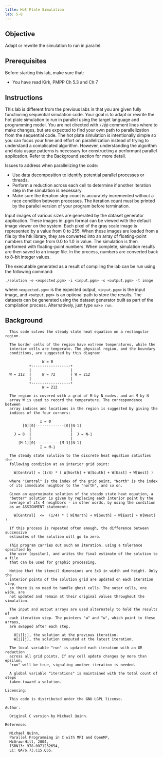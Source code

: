 ```yaml
---
title: Hot Plate Simulation
lab: 5-8
---
```


## Objective

Adapt or rewrite the simulation to run in parallel.

## Prerequisites

Before starting this lab, make sure that:

- You have read Kirk, PMPP Ch 5.3 and Ch 7

## Instructions

This lab is different from the previous labs in that you are given fully functioning sequential simulation code. Your goal is to adapt or rewrite the hot plate simulation to run in parallel using the target language and programming model. You are not directed with `//@@` comment lines where to make changes, but are expected to find your own path to parallelization from the sequential code. The hot plate simulation is intentionally simple so you can focus your time and effort on parallelization instead of trying to understand a complicated algorithm. However, understanding the algorithm and data usage patterns is necessary for constructing a performant parallel application. Refer to the Background section for more detail.

Issues to address when parallelizing the code:

- Use data decomposition to identify potential parallel processes or threads.
- Perform a reduction across each cell to determine if another iteration step in the simulation is necessary.
- Make sure the iteration step count is accurately incremented without a race condition between processes. The iteration count must be printed by the parallel version of your program before termination.

Input images of various sizes are generated by the dataset generator application. These images in .pgm format can be viewed with the default image viewer on the system. Each pixel of the gray scale image is represented by a value from 0 to 255. When these images are loaded from a file by the htk library, they are converted into an array of floating-point numbers that range from 0.0 to 1.0 in value. The simulation is then performed with floating-point numbers. When complete, simulation results are then saved to an image file. In the process, numbers are converted back to 8-bit integer values.

The executable generated as a result of compiling the lab can be run using the following command:

```
./solution -e <expected.pgm> -i <input.pgm> -o <output.pgm> -t image
```

where `<expected.pgm>` is the expected output, `<input.pgm>` is the input image, and `<output.pgm>` is an optional path to store the results. The datasets can be generated using the dataset generator built as part of the compilation process. Alternatively, just type `make run`.

## Background
```
  This code solves the steady state heat equation on a rectangular region.

  The border cells of the region have extreme temperatures, while the
  interior cells are temperate. The physical region, and the boundary
  conditions, are suggested by this diagram:

                 W = 0
           +------------------+
           |                  |
  W = 212  |     W = 72       | W = 212
           |                  |
           +------------------+
                 W = 212

  The region is covered with a grid of M by N nodes, and an M by N
  array W is used to record the temperature. The correspondence between
  array indices and locations in the region is suggested by giving the
  indices of the four corners:

                I = 0
        [0][0]-------------[0][N-1]
           |                  |
    J = 0  |                  |  J = N-1
           |                  |
      [M-1][0]-----------[M-1][N-1]
                I = M-1

  The steady state solution to the discrete heat equation satisfies the
  following condition at an interior grid point:

    W[Central] = (1/4) * ( W[North] + W[South] + W[East] + W[West] )

  where "Central" is the index of the grid point, "North" is the index
  of its immediate neighbor to the "north", and so on.

  Given an approximate solution of the steady state heat equation, a
  "better" solution is given by replacing each interior point by the
  average of its 4 neighbors - in other words, by using the condition
  as an ASSIGNMENT statement:

    W[Central]  <=  (1/4) * ( W[North] + W[South] + W[East] + W[West] )

  If this process is repeated often enough, the difference between successive
  estimates of the solution will go to zero.

  This program carries out such an iteration, using a tolerance specified by
  the user (epsilon), and writes the final estimate of the solution to a file
  that can be used for graphic processing.

  Notice that the stencil dimensions are 3x3 in width and height. Only the
  interior points of the solution grid are updated on each iteration step,
  so there is no need to handle ghost cells. The outer cells, one wide, are
  not updated and remain at their original values throughout the simulation.

  The input and output arrays are used alternately to hold the results of
  each iteration step. The pointers "u" and "w", which point to these arrays,
  are swapped after each step.

    U[i][j], the solution at the previous iteration.
    W[i][j], the solution computed at the latest iteration.

  The local variable "run" is updated each iteration with an OR reduction
  across all grid points. If any cell update changes by more than epsilon,
  "run" will be true, signaling another iteration is needed.

  A global variable "iterations" is maintained with the total count of steps
  taken toward a solution.

Licensing:

  This code is distributed under the GNU LGPL license.

Author:

  Original C version by Michael Quinn.

Reference:

  Michael Quinn,
  Parallel Programming in C with MPI and OpenMP,
  McGraw-Hill, 2004,
  ISBN13: 978-0071232654,
  LC: QA76.73.C15.Q55.

```
